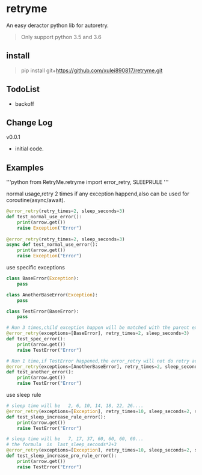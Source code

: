 # retryme
An easy deractor python lib for autoretry.
>Only support python 3.5 and 3.6
## install
> pip install git+https://github.com/xulei890817/retryme.git

## TodoList
* backoff

## Change Log

v0.0.1
* initial code.

## Examples

'''python
from RetryMe.retryme import error_retry, SLEEPRULE
'''

normal usage,retry 2 times if any exception happend,also can be used for coroutine(async/await).
```python
@error_retry(retry_times=2, sleep_seconds=3)
def test_normal_use_error():
    print(arrow.get())
    raise Exception("Error")
    
@error_retry(retry_times=2, sleep_seconds=3)
async def test_normal_use_error():
    print(arrow.get())
    raise Exception("Error")
```

use specific  exceptions
```python
class BaseError(Exception):
    pass

class AnotherBaseError(Exception):
    pass

class TestError(BaseError):
    pass

# Run 3 times,child exception happen will be matched with the parent exception class.
@error_retry(exceptions=[BaseError], retry_times=2, sleep_seconds=3)
def test_spec_error():
    print(arrow.get())
    raise TestError("Error")

# Run 1 time,if TestError happened,the error_retry will not do retry action.
@error_retry(exceptions=[AnotherBaseError], retry_times=2, sleep_seconds=3)
def test_another_error():
    print(arrow.get())
    raise TestError("Error")
```

use sleep rule
```python
# sleep time will be   2, 6, 10, 14, 18, 22, 26....
@error_retry(exceptions=[Exception], retry_times=10, sleep_seconds=2, sleep_rule=SLEEPRULE.INCREASE, sleep_rule_args={"step": 4})
def test_sleep_increase_rule_error():
    print(arrow.get())
    raise TestError("Error")

# sleep time will be   7, 17, 37, 60, 60, 60, 60...
# the formula  is  last_sleep_seconds*2+3
@error_retry(exceptions=[Exception], retry_times=10, sleep_seconds=2, sleep_rule=SLEEPRULE.INCREASEPRO, sleep_rule_args={"max_sleep_time": 60})
def test_sleep_increase_pro_rule_error():
    print(arrow.get())
    raise TestError("Error")
```


